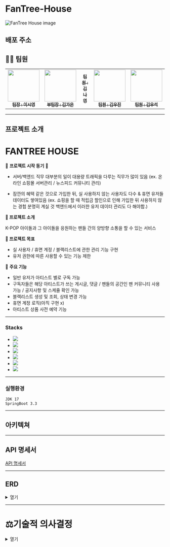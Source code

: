 # FanTree-House

![FanTree House image](https://github.com/user-attachments/assets/35f4e005-cf07-4ccb-a83b-583473d6b3b3)



## 배포 주소


## 👩‍💻 팀원

<table>
  <tbody>
    <tr>
      <td align="center"><a href="https://github.com/silicao3o"><img src="https://avatars.githubusercontent.com/u/155416976?v=4" width="100px;" alt=""/><br /><sub><b> 팀장 : 이시영 </b></sub></a><br /></td>
      <td align="center"><a href="gaeun7"><img src="https://avatars.githubusercontent.com/u/48433827?v=4" width="100px;" alt=""/><br /><sub><b> 부팀장 : 김가은 </b></sub></a><br /></td>
      <td align="center"><a href="https://github.com/MonGrony"><img src= width="100px;" alt=""/><br /><sub><b> 팀원 : 김나영 </b></sub></a><br /></td>
      <td align="center"><a href="https://github.com/kwj0605"><img src="https://avatars.githubusercontent.com/u/108345184?v=4" width="100px;" alt=""/><br /><sub><b> 팀원 : 김우진 </b></sub></a><br /></td>
      <td align="center"><a href="https://github.com/Wooseok1213"><img src="https://avatars.githubusercontent.com/u/84154173?v=4" width="100px;" alt=""/><br /><sub><b> 팀원 : 김우석 </b></sub></a><br /></td>
    </tr>
  </tbody>
</table>


---
## 프로젝트 소개

# **FANTREE HOUSE**

🌟 **프로젝트 시작 동기** 🌟

- 서버/백앤드 직무 대부분의 일이 대용량 트래픽을 다루는 직무가 많이 있음
  (ex. 온라인 쇼핑몰 서버관리 / 뉴스피드 커뮤니티 관리)

- 잠깐의 혜택 같은 것으로 가입한 뒤, 실 사용하지 않는 사용자도 다수 & 휴면 유저들 데이터도 쌓여있음
  (ex. 쇼핑을 할 때 적립금 할인으로 인해 가입한 뒤 사용하지 않는 경험 분명히 계실 것 백앤드에서 이러한 유저 데이터 관리도 다 해야함.)

**🔎 프로젝트 소개**

K-POP 아이돌과 그 아이돌을 응원하는 팬들 간의 양방향 소통을 할 수 있는 서비스

**📝 프로젝트 목표**

- 실 사용자 / 휴면 계정 / 블랙리스트에 관한 관리 기능 구현
- 유저 권한에 따른 사용할 수 있는 기능 제한

🌟 **주요 기능**

- 일반 유저가 아티스트 별로 구독 가능
- 구독자들은 해당 아티스트가 쓰는 게시글, 댓글 / 팬들의 공간인 팬 커뮤니티 사용 가능 / 공지사항 및 스케쥴 확인 가능
- 블랙리스트 생성 및 조회, 상태 변경 가능
- 휴면 계정 로직(아직 구현 x)
- 아티스트 상품 사전 예약 기능

---
### Stacks 

* <img  src="https://img.shields.io/badge/git-F05032?style=for-the-badge&logo=git&logoColor=white">
* <img  src="https://img.shields.io/badge/github-181717?style=for-the-badge&logo=github&logoColor=white">
* <img src="https://img.shields.io/badge/java-007396?style=for-the-badge&logo=java&logoColor=white">
* <img src="https://img.shields.io/badge/spring-6DB33F?style=for-the-badge&logo=spring&logoColor=white">
* <img src="https://img.shields.io/badge/springboot-6DB33F?style=for-the-badge&logo=springboot&logoColor=white">
* <img src="https://img.shields.io/badge/gradle-02303A?style=for-the-badge&logo=gradle&logoColor=white">




---
### 실행환경
```
JDK 17
SpringBoot 3.3
```

---
## 아키텍쳐


---
## API 명세서
  [API 명세서](https://www.notion.so/teamsparta/8726a50848b84392992f4c9d7281cbe4?v=f346494e067c4471ab4e70997ccc8a25)
  
---
## ERD
<details>
<summary>열기</summary>
<div markdown="1">
  <img src=>
</div>
</details>


---
# ⚖️기술적 의사결정
<details>
<summary>열기</summary>
<div markdown="1">
  
  |**분류**|                                                   도구/기술                                                    |선택이유|
  |:---:|:----------------------------------------------------------------------------------------------------------:|---|
  |<br> <br><br> <br> <br>  <br> |
  |<br> <br> |
  || <br><br>  <br> |
  |<br>| |<br><br> <br> <br> |
  ||  | <br>  <br> |

</div>
</details>
